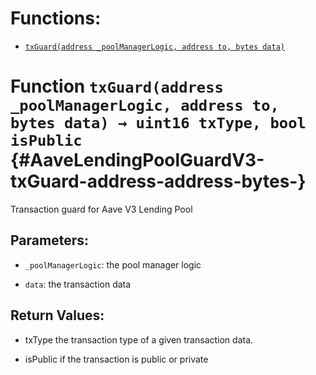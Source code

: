 

# Functions:
- [`txGuard(address _poolManagerLogic, address to, bytes data)`](#AaveLendingPoolGuardV3-txGuard-address-address-bytes-)



# Function `txGuard(address _poolManagerLogic, address to, bytes data) → uint16 txType, bool isPublic` {#AaveLendingPoolGuardV3-txGuard-address-address-bytes-}
Transaction guard for Aave V3 Lending Pool


## Parameters:
- `_poolManagerLogic`: the pool manager logic

- `data`: the transaction data


## Return Values:
- txType the transaction type of a given transaction data.

- isPublic if the transaction is public or private






